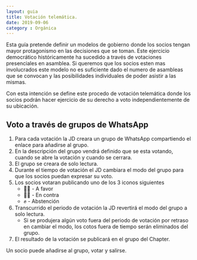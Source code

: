 ```yaml
---
layout: guia
title: Votación telemática.
date: 2019-09-06
category : Orgánica
---
```


Esta guía pretende definir un modelos de gobierno donde los socios tengan mayor protagonismo en las decisiones que se toman.
Este ejercicio democrático históricamente ha sucedido a través de votaciones presenciales en asamblea. Si queremos que los socios esten mas involucrados este modelo no es suficiente dado el numero de asambleas que se convocan y las posibilidades individuales de poder asistir a las mismas.

Con esta intención se define este procedo de votación telemática donde los socios podrán hacer ejercicio de su derecho a voto independientemente de su ubicación.

## Voto a través de grupos de WhatsApp

1. Para cada votación la JD creara un grupo de WhatsApp compartiendo el enlace para añadirse al grupo.
2. En la descripción del grupo vendrá definido que se esta votando, cuando se abre la votación y cuando se cerrara.
3. El grupo se creara de solo lectura. 
4. Durante el tiempo de votación el JD cambiara el modo del grupo para que los socios puedan expresar su voto. 
5. Los socios votaran publicando uno de los 3 iconos siguientes 
    - 👍🏻 - A favor
    - 👎🏻 - En contra
    - ✊ - Abstención
6. Transcurrido el periodo de votación la JD revertirá el modo del grupo a solo lectura. 
    - Si se produjera algún voto fuera del periodo de votación por retraso en cambiar el modo, los cotos fuera de tiempo serán eliminados del grupo.
7. El resultado de la votación se publicará en el grupo del Chapter.

Un socio puede añadirse al grupo, votar y salirse.

